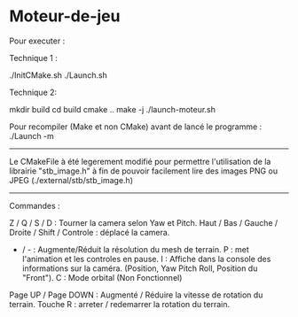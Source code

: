 # Moteur-de-jeu
Pour executer :

Technique 1 :

./InitCMake.sh
./Launch.sh

Technique 2:

mkdir build
cd build
cmake ..
make -j
./launch-moteur.sh

Pour recompiler (Make et non CMake) avant de lancé le programme :
./Launch -m

--- 

Le CMakeFile à été legerement modifié pour permettre l'utilisation de la librairie "stb_image.h"
à fin de pouvoir facilement lire des images PNG ou JPEG (./external/stb/stb_image.h)

---

Commandes :

Z / Q / S / D : Tourner la camera selon Yaw et Pitch.
Haut / Bas / Gauche / Droite / Shift / Controle : déplacé la camera.
+ / - : Augmente/Réduit la résolution du mesh de terrain.
P : met l'animation et les controles en pause.
I : Affiche dans la console des informations sur la caméra. (Position, Yaw Pitch Roll, Position du "Front").
C : Mode orbital (Non Fonctionnel)

Page UP / Page DOWN : Augmenté / Réduire la vitesse de rotation du terrain.
Touche R : arreter / redemarrer la rotation du terrain.